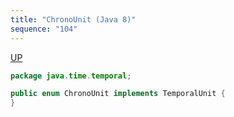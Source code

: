 ```yaml
---
title: "ChronoUnit (Java 8)"
sequence: "104"
---
```


[UP](/java-time.html)

```java
package java.time.temporal;

public enum ChronoUnit implements TemporalUnit {
}
```


